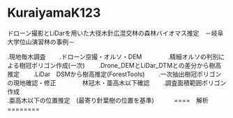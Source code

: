 # KuraiyamaK123
ドローン撮影とLiDarを用いた大径木針広混交林の森林バイオマス推定　－岐阜大学位山演習林の事例－

.現地毎木調査　　
.ドローン空撮・オルソ・DEM　　　　
.精細オルソの判別による樹冠ポリゴン作成(一次)　　
.Drone_DEMとLiDar_DTMとの差分から樹高推定　　
.LiDar　DSMから樹高推定(ForestTools)　　
.一次抽出樹冠ポリゴンの現地確認・修正　　
　　林冠木・亜高木以下確認　　
.調査面積範囲ポリゴン作成　　  
.亜高木以下の位置推定　(最寄り針葉樹の位置を基準)　　　
====　解析　========　　　

